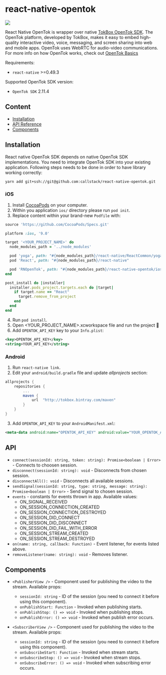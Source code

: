 # react-native-opentok

<a title="Join on Slack" href="https://slack.callstack.io/"><img src="https://slack.callstack.io/badge.svg" /></a>

React Native OpenTok is wrapper over native [TokBox OpenTok SDK](https://tokbox.com/developer/). The OpenTok platform, developed by TokBox, makes it easy to embed high-quality interactive video, voice, messaging, and screen sharing into web and mobile apps. OpenTok uses WebRTC for audio-video communications. For more info on how OpenTok works, check out [OpenTok Basics](https://tokbox.com/developer/guides/basics/)

Requirements:
-  `react-native` >=0.49.3

Supported OpenTok SDK version:
- `OpenTok SDK` 2.11.4

## Content
- [Installation](#installation)
- [API Reference](#api)
- [Components](#components)

## Installation
React native OpenTok SDK depends on native OpenTok SDK implementations. You need to integrate OpenTok SDK into your existing application. Following steps needs to be done in order to have library working correctly:

```bash
yarn add git+ssh://git@github.com:callstack/react-native-opentok.git
```

### iOS

1. Install [CocoaPods](https://cocoapods.org/) on your computer.
2. Within you application `ios/` directory please run `pod init`.
3. Replace content within your brand-new `Podfile` with:
```ruby
source 'https://github.com/CocoaPods/Specs.git'

platform :ios, '9.0'

target '<YOUR_PROJECT_NAME>' do
  node_modules_path = '../node_modules'

  pod 'yoga', path: "#{node_modules_path}/react-native/ReactCommon/yoga/yoga.podspec"
  pod 'React', path: "#{node_modules_path}/react-native"

  pod 'RNOpenTok', path: "#{node_modules_path}/react-native-opentok/ios"
end

post_install do |installer|
  installer.pods_project.targets.each do |target|
    if target.name == "React"
      target.remove_from_project
    end
  end
end
```
4. Run `pod install`.
5. Open <YOUR_PROJECT_NAME>.xcworkspace file and run the project 🎉
6. Add `OPENTOK_API_KEY` key to your `Info.plist`:
```xml
<key>OPENTOK_API_KEY</key>
<string>YOUR_API_KEY</string>
```

### Android

1. Run `react-native link`.
2. Edit your `android/build.gradle` file and update *allprojects* section:
```gradle
allprojects {
    repositories {
        ...
        maven {
            url  "http://tokbox.bintray.com/maven"
        }
    }
}
```
3. Add `OPENTOK_API_KEY` to your `AndroidManifest.xml`:
```xml
<meta-data android:name="OPENTOK_API_KEY" android:value="YOUR_OPENTOK_API_KEY" />
```

## API

- `connect(sessionId: string, token: string): Promise<boolean | Error>` - Connects to choosen session.
- `disconnect(sessionId: string): void` - Disconnects from chosen session.
- `disconnectAll(): void` - Disconnects all available sessions.
- `sendSignal(sessionId: string, type: string, message: string): Promise<boolean | Error>` - Send signal to chosen session.
- `events` - constants for events thrown in app. Available values:
    - ON_SIGNAL_RECEIVED
    - ON_SESSION_CONNECTION_CREATED
    - ON_SESSION_CONNECTION_DESTROYED
    - ON_SESSION_DID_CONNECT
    - ON_SESSION_DID_DISCONNECT
    - ON_SESSION_DID_FAIL_WITH_ERROR
    - ON_SESSION_STREAM_CREATED
    - ON_SESSION_STREAM_DESTROYED
- `on(name: string, callback: Function)` - Event listener, for events listed above.
- `removeListener(name: string): void` - Removes listener.

## Components

- `<PublisherView />` - Component used for publishing the video to the stream. Available props:
    - `sessionId: string` - ID of the session (you need to connect it before using this component).
    - `onPublishStart: Function` - Invoked when publishing starts.
    - `onPublishStop: () => void` - Invoked when publishing stops.
    - `onPublishError: () => void` - Invoked when publish error occurs.

- `<SubscriberView />` - Component used for publishing the video to the stream. Available props:
    - `sessionId: string` - ID of the session (you need to connect it before using this component).
    - `onSubscribeStart: Function` - Invoked when stream starts.
    - `onSubscribeStop: () => void` - Invoked when stream stops.
    - `onSubscribeError: () => void` - Invoked when subscribing error occurs.
